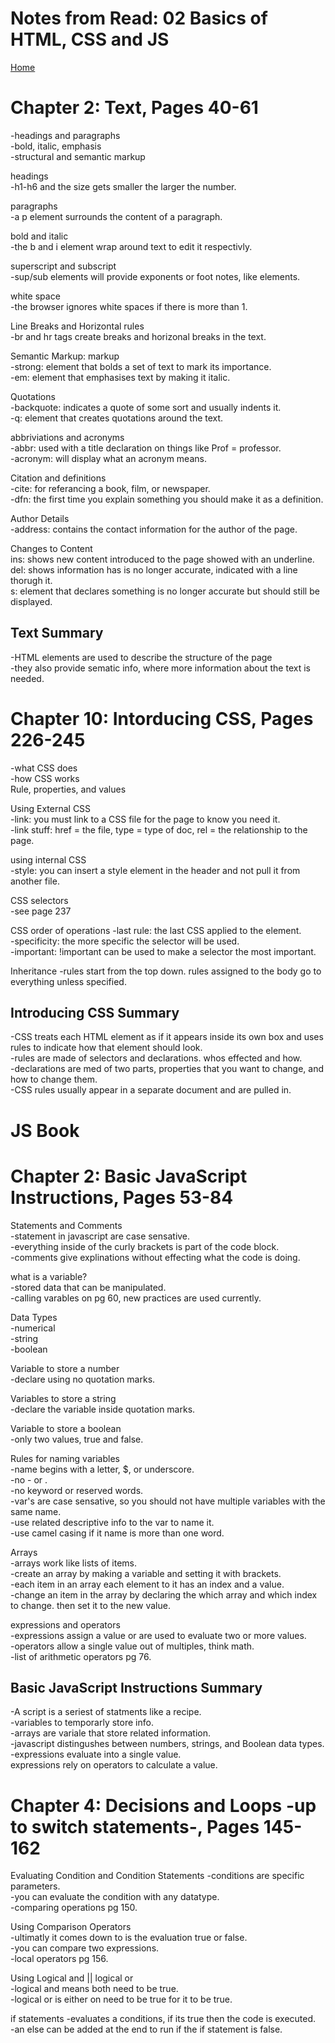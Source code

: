 # Notes from Read: 02 Basics of HTML, CSS and JS
[Home](README.md)
# Chapter 2: Text, Pages 40-61

-headings and paragraphs <br>
-bold, italic, emphasis <br>
-structural and semantic markup <br>

headings <br>
-h1-h6 and the size gets smaller the larger the number. <br>

paragraphs <br>
-a p element surrounds the content of a paragraph. <br>

bold and italic <br>
-the b and i element wrap around text to edit it respectivly. <br>

superscript and subscript <br>
-sup/sub elements will provide exponents or foot notes, like elements. <br>

white space <br>
-the browser ignores white spaces if there is more than 1. <br>

Line Breaks and Horizontal rules <br>
-br and hr tags create breaks and horizonal breaks in the text. <br>

Semantic Markup: markup <br>
-strong: element that bolds a set of text to mark its importance. <br>
-em: element that emphasises text by making it italic. <br>

Quotations <br>
-backquote: indicates a quote of some sort and usually indents it. <br>
-q: element that creates quotations around the text. <br>

abbriviations and acronyms <br>
-abbr: used with a title declaration on things like Prof = professor. <br>
-acronym: will display what an acronym means. <br>

Citation and definitions <br>
-cite: for referancing a book, film, or newspaper. <br> 
-dfn: the first time you explain something you should make it as a definition. <br>

Author Details <br>
-address: contains the contact information for the author of the page. <br>

Changes to Content <br>
ins: shows new content introduced to the page showed with an underline. <br>
del: shows information has is no longer accurate, indicated with a line thorugh it. <br>
s: element that declares something is no longer accurate but should still be displayed. <br>

## Text Summary <br>
-HTML elements are used to describe the structure of the page <br>
-they also provide sematic info, where more information about the text is needed. <br> 

# Chapter 10: Intorducing CSS, Pages 226-245 
-what CSS does <br>
-how CSS works <br>
Rule, properties, and values <br>

Using External CSS <br>
-link: you must link to a CSS file for the page to know you need it. <br>
-link stuff: href = the file, type = type of doc, rel = the relationship to the page. <br>

using internal CSS <br>
-style: you can insert a style element in the header and not pull it from another file. <br>

CSS selectors <br>
-see page 237 <br>

CSS order of operations
-last rule: the last CSS applied to the element. <br>
-specificity: the more specific the selector will be used. <br>
-important: !important can  be used to make a selector the most important. <br>

Inheritance
-rules start from the top down. rules assigned to the body go to everything unless specified. <br>

## Introducing CSS Summary <br>
-CSS  treats each HTML element as if it appears inside its own box and uses rules to indicate how that element should look. <br>
-rules are made of selectors and declarations. whos effected and how. <br>
-declarations are med of two parts, properties that you want to change, and how to change them. <br>
-CSS rules usually appear in a separate document and are pulled in. <br>

# JS Book

# Chapter 2: Basic JavaScript Instructions, Pages 53-84

Statements and Comments <br>
-statement in javascript are case sensative. <br>
-everything inside of the curly brackets is part of the code block. <br>
-comments give explinations without effecting what the code is doing. <br>

what is a variable? <br>
-stored data that can be manipulated. <br>
-calling varables on pg 60, new practices are used currently. <br>

Data Types <br>
-numerical <br>
-string <br>
-boolean <br>

Variable to store a number <br>
-declare using no quotation marks. <br>

Variables to store a string <br>
-declare the variable inside quotation marks. <br>

Variable to store a boolean <br>
-only two values, true and false. <br>

Rules for naming variables <br>
-name begins with a letter, $, or underscore. <br>
-no - or . <br>
-no keyword or reserved words. <br>
-var's are case sensative, so you should not have multiple variables with the same name. <br>
-use related descriptive info to the var to name it. <br>
-use camel casing if it name is more than one word. <br>

Arrays <br>
-arrays work like lists of items. <br>
-create an array by making a variable and setting it with brackets. <br>
-each item in an array each element to it has an index and a value. <br>
-change an item in the array by declaring the which array and which index to change. then set it to the new value. <br>

expressions and operators <br>
-expressions assign a value or are used to evaluate two or more values. <br>
-operators allow a single value out of multiples, think math. <br>
-list of arithmetic operators pg 76. <br>

## Basic JavaScript Instructions Summary
-A script is a seriest of statments like a recipe. <br>
-variables to temporarly store info. <br>
-arrays are variale that store related information. <br>
-javascript distingushes between numbers, strings, and Boolean data types. <br>
-expressions evaluate into a single value. <br>
expressions rely on operators to calculate a value. <br>

# Chapter 4: Decisions and Loops -up to switch statements-, Pages 145-162

Evaluating Condition and Condition Statements
-conditions are specific parameters. <br>
-you can evaluate the condition with any datatype. <br>
-comparing operations pg 150. <br>

Using Comparison Operators <br>
-ultimatly it comes down to is the evaluation true or false. <br>
-you can compare two expressions. <br>
-local operators pg 156. <br>

Using Logical and || logical or <br>
-logical and means both need to be true. <br>
-logical or is either on need to be true for it to be true. <br>

if statements
-evaluates a conditions, if its true then the code is executed. <br>
-an else can be added at the end to run if the if statement is false. <br>
